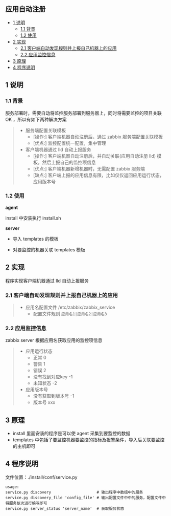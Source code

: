 
## 应用自动注册
<!-- vim-markdown-toc GFM -->
* [1 说明](#1-说明)
    * [1.1 背景](#11-背景)
    * [1.2 使用](#12-使用)
* [2 实现](#2-实现)
    * [2.1 客户端自动发现规则并上报自己机器上的应用](#21-客户端自动发现规则并上报自己机器上的应用)
    * [2.2 应用监控信息](#22-应用监控信息)
* [3 原理](#3-原理)
* [4 程序说明](#4-程序说明)

<!-- vim-markdown-toc -->


## 1 说明

### 1.1 背景

服务部署时，需要自动将监控服务部署到服务器上，同时将需要监控的项目关联 OK ，所以有如下两种解决方案

> * 服务端配置关联模板
>   * [操作:] 客户端机器自动注册后，通过 zabbix 服务端配置关联模板
>   * [优点:] 监控配置统一配置，集中管理
> * 客户端机器通过 lld 自动上报服务
>   * [操作:] 客户端机器自动注册后，并自动关联(应用自动注册 lld) 模板，然后上报自己的监控项信息
>   * [优点:] 客户端机器新增机器时，无需配置 zabbix 服务端 
>   * [缺点:] 客户端上报的应用信息有限，比如仅仅返回应用运行状态，应用版本号

### 1.2 使用

**agent**

install 中安装执行 install.sh

**server**

* 导入 templates 的模板

* 对要监控的机器关联 templates 模板

## 2 实现

程序实现客户端机器通过 lld 自动上报服务

### 2.1 客户端自动发现规则并上报自己机器上的应用

> * 应用名配置文件 /etc/zabbix/zabbix_service
>   *  配置文件规则 `应用名1|应用名2|应用名3`

### 2.2 应用监控信息

zabbix server 根据应用名获取应用的监控项信息

> * 应用运行状态
>   * 正常 0
>   * 警告 1
>   * 错误 2
>   * 没有找到对应key -1
>   * 未知状态 -2
> * 应用版本号
>   * 没有获取到版本号 -1 
>   * 版本号 xxx


## 3 原理

* install 里面安装的程序是可以使 agent 采集到要监控的数据
* templates 中包括了要监控机器要监控的指标及报警条件，导入后关联要监控的主机即可

## 4 程序说明

文件位置：./install/conf/service.py

```
usage:
service.py discovery                    # 输出程序中数组中的服务
service.py discovery_file 'config_file' # 输出配置文件中中的服务，配置文件中将服务依次进行编写即可
service.py server_status 'server_name'  # 获取服务状态
```

